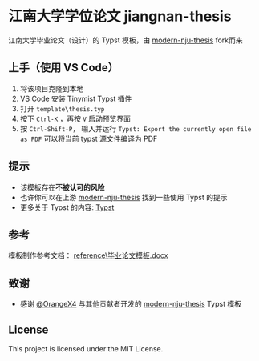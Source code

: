 # 江南大学学位论文 jiangnan-thesis
江南大学毕业论文（设计）的 Typst 模板，由 [modern-nju-thesis](https://github.com/nju-lug/modern-nju-thesis) fork而来

## 上手（使用 VS Code）
1. 将该项目克隆到本地
2. VS Code 安装 Tinymist Typst 插件
3. 打开 `template\thesis.typ`
4. 按下 `Ctrl-K` ，再按 `V` 启动预览界面
5. 按 `Ctrl-Shift-P`， 输入并运行 `Typst: Export the currently open file as PDF` 可以将当前 typst 源文件编译为 PDF

## 提示
- 该模板存在**不被认可的风险**
- 也许你可以在上游 [modern-nju-thesis](https://github.com/nju-lug/modern-nju-thesis) 找到一些使用 Typst 的提示
- 更多关于 Typst 的内容: [Typst](https://typst.app/)

## 参考
模板制作参考文档： [reference\毕业论文模板.docx](https://github.com/feitian109/jiangnan-thesis/blob/main/reference/%E6%AF%95%E4%B8%9A%E8%AE%BA%E6%96%87%E6%A8%A1%E6%9D%BF.docx)

## 致谢
- 感谢 [@OrangeX4](https://github.com/OrangeX4) 与其他贡献者开发的 [modern-nju-thesis](https://github.com/nju-lug/modern-nju-thesis) Typst 模板

## License
This project is licensed under the MIT License.

